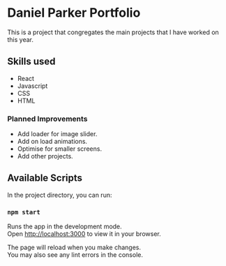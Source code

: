 # Daniel Parker Portfolio

This is a project that congregates the main projects that I have worked on this year.

## Skills used
 - React
 - Javascript
 - CSS
 - HTML

### Planned Improvements
 - Add loader for image slider.
 - Add on load animations.
 - Optimise for smaller screens.
 - Add other projects.


## Available Scripts

In the project directory, you can run:

### `npm start`

Runs the app in the development mode.\
Open [http://localhost:3000](http://localhost:3000) to view it in your browser.

The page will reload when you make changes.\
You may also see any lint errors in the console.

